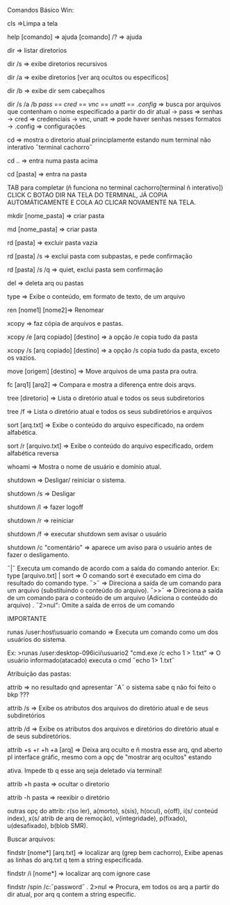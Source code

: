 Comandos Básico Win:

cls ⇒Limpa a tela

help [comando] ⇒ ajuda [comando] /? ⇒ ajuda

dir  ⇒ listar diretorios

dir /s ⇒ exibe diretorios recursivos

dir /a ⇒ exibe diretorios [ver arq ocultos ou especificos]

dir /b ⇒ exibe dir sem cabeçalhos

dir /s /a /b *pass* == *cred* == *vnc* == *unatt* == *.config*  ⇒ busca por arquivos que contenham o nome especificado a partir do dir atual
→ pass ⇒ senhas
   → cred ⇒ credenciais
   → vnc, unatt ⇒ pode haver senhas nesses formatos
   → .config ⇒ configurações

cd ⇒ mostra o diretorio atual principlamente estando num terminal não interativo ˝terminal cachorro˝

cd .. ⇒ entra numa pasta acima

cd [pasta] ⇒ entra na pasta

TAB para completar (ñ funciona no terminal cachorro[terminal ñ interativo])
CLICK C BOTAO DIR NA TELA DO TERMINAL, JÁ COPIA AUTOMÁTICAMENTE E COLA AO CLICAR NOVAMENTE NA TELA.

mkdir [nome_pasta] ⇒ criar pasta

md [nome_pasta] ⇒ criar pasta

rd [pasta] ⇒ excluir pasta vazia

rd [pasta] /s ⇒ exclui pasta com subpastas, e pede confirmação

rd [pasta] /s /q ⇒ quiet, exclui pasta sem confirmação

del ⇒ deleta arq ou pastas

type ⇒ Exibe o conteúdo, em formato de texto, de um arquivo

ren [nome1] [nome2]⇒ Renomear

xcopy ⇒ faz cópia de arquivos e pastas.

xcopy /e [arq copiado] [destino] ⇒ a opção /e copia tudo da pasta

xcopy /s [arq copiado] [destino] ⇒ a opção /s copia tudo da pasta, exceto os vazios.

move [origem] [destino] ⇒ Move arquivos de uma pasta pra outra.

fc [arq1] [arq2] ⇒ Compara e mostra a diferença entre dois arqvs.

tree [diretorio] ⇒ Lista o diretório atual e todos os seus subdiretorios

tree /f ⇒ Lista o diretório atual e todos os seus subdiretórios e arquivos

sort [arq.txt] ⇒ Exibe o conteúdo do arquivo especificado, na ordem alfabética.

sort /r [arquivo.txt] ⇒ Exibe o conteúdo do arquivo especificado, ordem alfabética reversa 

whoami ⇒ Mostra o nome de usuário e domínio atual.

shutdown ⇒ Desligar/ reiniciar o sistema.

shutdown /s ⇒ Desligar

shutdown /l ⇒ fazer logoff

shutdown /r ⇒ reiniciar

shutdown /f ⇒ executar shutdown sem avisar o usuário

shutdown /c "comentário" ⇒ aparece um aviso para o usuário antes de fazer o desligamento.

˝|˝ Executa um comando de acordo com a saída do comando anterior.
	Ex: type [arquivo.txt] | sort ⇒ O comando sort é executado em cima do resultado do comando type.
˝>˝ ⇒ Direciona a saída de um comando para um arquivo (substituindo o conteúdo do arquivo).
˝>>˝ ⇒ Direciona a saída de um comando para o conteúdo de um arquivo (Adiciona o conteúdo do arquivo) .
˝2>nul": Omite a saída de erros de um comando

IMPORTANTE

runas /user:host\usuario comando ⇒ Executa um comando como um dos usuários do sistema.

Ex: >runas /user:desktop-096icii\usuario2 "cmd.exe /c echo 1 > 1.txt" ⇒ O usuário informado(atacado) executa o cmd ˝echo 1> 1.txt˝

Atribuição das pastas:

attrib ⇒ no resultado qnd apresentar ˝A˝ o sistema sabe q não foi feito o bkp ???

attrib /s ⇒ Exibe os atributos dos arquivos do diretório atual e de seus subdiretórios

attrib /d ⇒ Exibe os atributos dos arquivos e diretórios do diretório atual e de seus subdiretórios.

attrib +s +r +h +a [arq] ⇒ Deixa arq oculto e ñ mostra esse arq, qnd aberto pl interface gráfic, mesmo com a opç de "mostrar arq ocultos" estando 

ativa. Impede tb q esse arq seja deletado via terminal!

attrib +h pasta => ocultar o diretorio

attrib -h pasta => reexibir o diretório

outras opç do attrib: r(so ler), a(morto), s(sis), h(ocul), o(off), i(s/ conteúd index), x(s/ atrib de arq de remoção), v(integridade), p(fixado), u(desafixado), b(blob SMR).
     

Buscar arquivos:

findstr [nome*] [arq.txt] ⇒ localizar arq (grep bem cachorro), Exibe apenas as linhas do arq.txt q tem a string especificada.

findstr /i [nome*] ⇒ localizar arq com ignore case

findstr /spin /c:˝password˝ *.* 2>nul ⇒ Procura, em todos os arq a partir do dir atual, por arq q contem a string especific.

